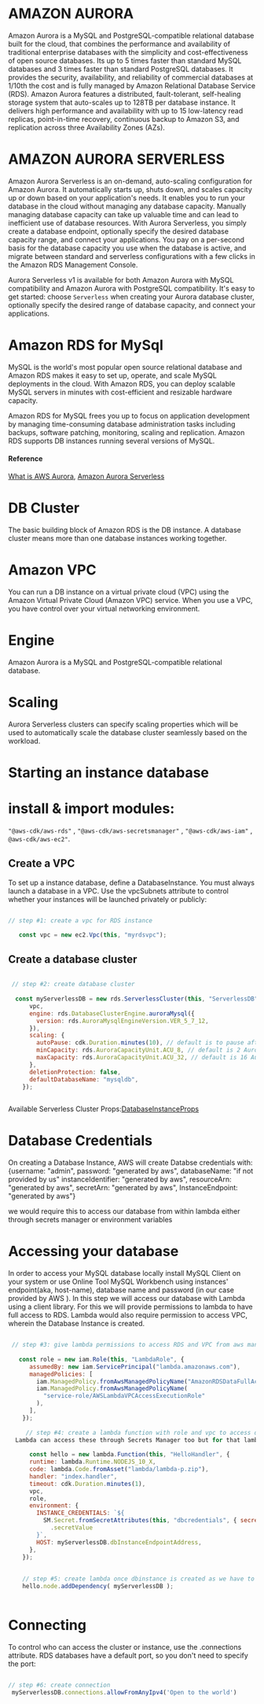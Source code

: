# AMAZON AURORA
Amazon Aurora is a MySQL and PostgreSQL-compatible relational database built for the cloud, that combines the performance and availability of traditional enterprise databases with the simplicity and cost-effectiveness of open source databases. Its up to 5 times faster than standard MySQL databases and 3 times faster than standard PostgreSQL databases. It provides the security, availability, and reliability of commercial databases at 1/10th the cost and is fully managed by Amazon Relational Database Service (RDS).
Amazon Aurora features a distributed, fault-tolerant, self-healing storage system that auto-scales up to 128TB per database instance. It delivers high performance and availability with up to 15 low-latency read replicas, point-in-time recovery, continuous backup to Amazon S3, and replication across three Availability Zones (AZs).

# AMAZON AURORA SERVERLESS
Amazon Aurora Serverless is an on-demand, auto-scaling configuration for Amazon Aurora. It automatically starts up, shuts down, and scales capacity up or down based on your application's needs. It enables you to run your database in the cloud without managing any database capacity. Manually managing database capacity can take up valuable time and can lead to inefficient use of database resources. With Aurora Serverless, you simply create a database endpoint, optionally specify the desired database capacity range, and connect your applications. You pay on a per-second basis for the database capacity you use when the database is active, and migrate between standard and serverless configurations with a few clicks in the Amazon RDS Management Console.

Aurora Serverless v1 is available for both Amazon Aurora with MySQL compatibility and Amazon Aurora with PostgreSQL compatibility. It's easy to get started: choose `Serverless` when creating your Aurora database cluster, optionally specify the desired range of database capacity, and connect your applications.

# Amazon RDS for MySql 
MySQL is the world's most popular open source relational database and Amazon RDS makes it easy to set up, operate, and scale MySQL deployments in the cloud. With Amazon RDS, you can deploy scalable MySQL servers in minutes with cost-efficient and resizable hardware capacity.

Amazon RDS for MySQL frees you up to focus on application development by managing time-consuming database administration tasks including backups, software patching, monitoring, scaling and replication.
Amazon RDS supports DB instances running several versions of MySQL.

#### Reference
[What is AWS Aurora](https://aws.amazon.com/rds/aurora/?aurora-whats-new.sort-by=item.additionalFields.postDateTime&aurora-whats-new.sort-order=desc), 
[Amazon Aurora Serverless](https://aws.amazon.com/rds/aurora/serverless/)

# DB Cluster
The basic building block of Amazon RDS is the DB instance. A database cluster means more than one database instances working together.


# Amazon VPC
You can run a DB instance on a virtual private cloud (VPC) using the Amazon Virtual Private Cloud (Amazon VPC) service. When you use a VPC, you have control over your virtual networking environment.

# Engine
Amazon Aurora is a MySQL and PostgreSQL-compatible relational database.

# Scaling
Aurora Serverless clusters can specify scaling properties which will be used to automatically scale the database cluster seamlessly based on the workload.

# Starting an instance database

# install & import modules:
`"@aws-cdk/aws-rds"` ,
`"@aws-cdk/aws-secretsmanager"` ,
`"@aws-cdk/aws-iam"` ,
`@aws-cdk/aws-ec2"`.

## Create a VPC
To set up a instance database, define a DatabaseInstance. You must always launch a database in a VPC. Use the vpcSubnets attribute to control whether your instances will be launched privately or publicly:
```javascript

// step #1: create a vpc for RDS instance

   const vpc = new ec2.Vpc(this, "myrdsvpc");
```

## Create a database cluster
```javascript

 // step #2: create database cluster
 
  const myServerlessDB = new rds.ServerlessCluster(this, "ServerlessDB", {
      vpc,
      engine: rds.DatabaseClusterEngine.auroraMysql({
        version: rds.AuroraMysqlEngineVersion.VER_5_7_12,
      }),
      scaling: {
        autoPause: cdk.Duration.minutes(10), // default is to pause after 5 minutes of idle time
        minCapacity: rds.AuroraCapacityUnit.ACU_8, // default is 2 Aurora capacity units (ACUs)
        maxCapacity: rds.AuroraCapacityUnit.ACU_32, // default is 16 Aurora capacity units (ACUs)
      },
      deletionProtection: false,
      defaultDatabaseName: "mysqldb",
    });
  

```

Available Serverless Cluster Props:[DatabaseInstanceProps](https://docs.aws.amazon.com/cdk/api/latest/docs/@aws-cdk_aws-rds.ServerlessClusterProps.html)


# Database Credentials
On creating a Database Instance, AWS will create Databse credentials with:
{username: "admin", 
password: "generated by aws", 
databaseName: "if not provided by us"
instanceIdentifier: "generated by aws",
resourceArn: "generated by aws", 
secretArn: "generated by aws",
InstanceEndpoint: "generated by aws"}

we would require this to access our database from within lambda either through secrets manager or environment variables

# Accessing your database
In order to access your MySQL database locally install MySQL Client on your system or use Online Tool MySQL Workbench using instances' endpoint(aka, host-name), database name and  password (in our case provided by AWS ).
In this step we will access our database with Lambda using a client library. For this we will provide permissions to lambda to have full access to RDS. Lambda would also require permission to access VPC, wherein the Database Instance is created.
```javascript

 // step #3: give lambda permissions to access RDS and VPC from aws managed policy
 
   const role = new iam.Role(this, "LambdaRole", {
      assumedBy: new iam.ServicePrincipal("lambda.amazonaws.com"),
      managedPolicies: [
        iam.ManagedPolicy.fromAwsManagedPolicyName("AmazonRDSDataFullAccess"),
        iam.ManagedPolicy.fromAwsManagedPolicyName(
          "service-role/AWSLambdaVPCAccessExecutionRole"
        ),
      ],
    });
    
     // step #4: create a lambda function with role and vpc to access database providing database endpoint and database credential in environmental variables. 
  Lambda can access these through Secrets Manager too but for that lambda would require permission to access secrets manager too.
  
      const hello = new lambda.Function(this, "HelloHandler", {
      runtime: lambda.Runtime.NODEJS_10_X,
      code: lambda.Code.fromAsset("lambda/lambda-p.zip"),
      handler: "index.handler",
      timeout: cdk.Duration.minutes(1),
      vpc,
      role,
      environment: {
        INSTANCE_CREDENTIALS: `${
          SM.Secret.fromSecretAttributes(this, "dbcredentials", { secretArn: foo })
            .secretValue
        }`,
        HOST: myServerlessDB.dbInstanceEndpointAddress,
      },
    });
    
        
    // step #5: create lambda once dbinstance is created as we have to provide credentials
    hello.node.addDependency( myServerlessDB );
    
```
# Connecting
To control who can access the cluster or instance, use the .connections attribute. RDS databases have a default port, so you don't need to specify the port:
```javascript

// step #6: create connection
 myServerlessDB.connections.allowFromAnyIpv4('Open to the world')
```

